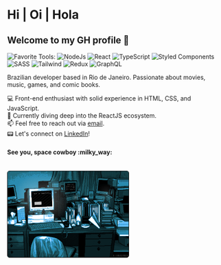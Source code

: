 <h1> Hi | Oi | Hola </h1>
 
<h2> Welcome to my GH profile 👋 </h2>

![Favorite Tools:](https://img.shields.io/badge/favorite%20tools:%20-%23000.svg?&style=for-the-badge) 
![NodeJs](https://img.shields.io/badge/node%20-39933.svg?&style=for-the-badge&logo=node.js&logoColor=black) 
![React](https://img.shields.io/badge/react%20-%2361DAFB.svg?&style=for-the-badge&logo=react&logoColor=black)
![TypeScript](https://img.shields.io/badge/typescript%20-%23007acc.svg?&style=for-the-badge&logo=typescript&logoColor=white) 
![Styled Components](https://img.shields.io/badge/styled%20components%20-%23DB7093.svg?&style=for-the-badge&logo=styled-components&logoColor=white)
![SASS](https://img.shields.io/badge/SASS%20-%23DB7093.svg?&style=for-the-badge&logo=sass&logoColor=white)
![Tailwind](https://img.shields.io/badge/SASS%20-%23DB7093.svg?&style=for-the-badge&logo=tailwind&logoColor=white)
![Redux](https://img.shields.io/badge/redux%20-%23764ABC.svg?&style=for-the-badge&logo=redux&logoColor=white)
![GraphQL](https://img.shields.io/badge/GraphQl-E10098?style=for-the-badge&logo=graphql&logoColor=white)<br>


Brazilian developer based in Rio de Janeiro. Passionate about movies, music, games, and comic books.

:computer: Front-end enthusiast with solid experience in HTML, CSS, and JavaScript.<br>
:rocket: Currently diving deep into the ReactJS ecosystem.<br>
:mailbox: Feel free to reach out via <a href="mailto:igorcantelmo@gmail.com">email</a>.<br>
:pager: Let's connect on <a href="https://www.linkedin.com/in/igor-cantelmo/">LinkedIn</a>!<br>




<h4>See you, space cowboy :milky_way: </h4>
</br>
<img align="left" height="200" style="border:1px solid black; border-radius:5px;" src="./coderoom.gif"/> 

